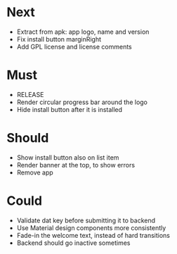 # Next

- Extract from apk: app logo, name and version
- Fix install button marginRight
- Add GPL license and license comments

# Must

- RELEASE
- Render circular progress bar around the logo
- Hide install button after it is installed

# Should

- Show install button also on list item
- Render banner at the top, to show errors
- Remove app

# Could

- Validate dat key before submitting it to backend
- Use Material design components more consistently
- Fade-in the welcome text, instead of hard transitions
- Backend should go inactive sometimes